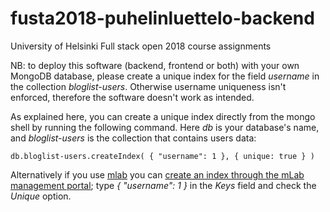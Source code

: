 # fusta2018-puhelinluettelo-backend

University of Helsinki Full stack open 2018 course assignments

NB: to deploy this software (backend, frontend or both) with your own MongoDB database, please create a unique index for the field _username_ in the collection _bloglist-users_. Otherwise username uniqueness isn't enforced, therefore the software doesn't work as intended.

As explained here, you can create a unique index directly from the mongo shell by running the following command. Here _db_ is your database's name, and _bloglist-users_ is the collection that contains users data:

```
db.bloglist-users.createIndex( { "username": 1 }, { unique: true } )
```

Alternatively if you use [mlab](https://mlab.com) you can [create an index through the mLab management portal](https://docs.mlab.com/indexing/#add-index-via-mlab-portal); type _{ "username": 1 }_ in the _Keys_ field and check the _Unique_ option.
